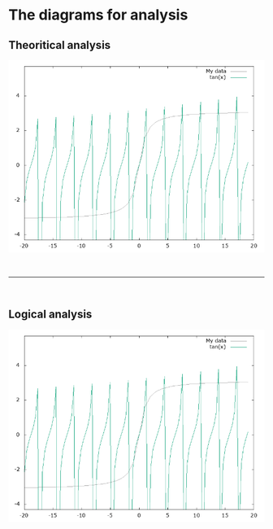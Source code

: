 # The diagrams for analysis


## Theoritical analysis

![diagram](img/1.png)

<br>

<hr>

<br>


## Logical analysis

![diagram](img/1.png)
